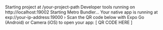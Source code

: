 Starting project at /your-project-path
Developer tools running on http://localhost:19002
Starting Metro Bundler...
Your native app is running at exp://your-ip-address:19000
 › Scan the QR code below with Expo Go (Android) or Camera (iOS) to open your app:
[ QR CODE HERE ]
